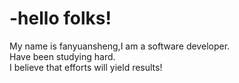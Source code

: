 -hello folks!
=============
My name is fanyuansheng,I am a software developer.<br>
Have been studying hard.<br>
I believe that efforts will yield results!
<!---
Fanyuansheng/Fanyuansheng is a ✨ special ✨ repository because its `README.md` (this file) appears on your GitHub profile.
You can click the Preview link to take a look at your changes.
--->
